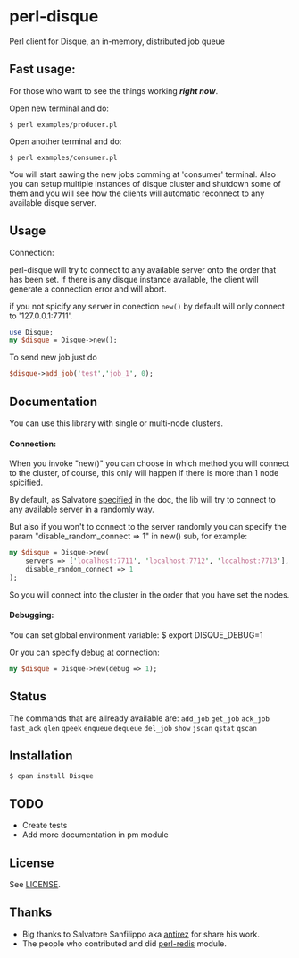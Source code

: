 perl-disque
===
Perl client for Disque, an in-memory, distributed job queue

Fast usage:
---
For those who want to see the things working ***right now***.

Open new terminal and do:

```
$ perl examples/producer.pl
```
Open another terminal and do:
```
$ perl examples/consumer.pl
```
You will start sawing the new jobs comming at 'consumer' terminal.
Also you can setup multiple instances of disque cluster and shutdown 
some of them and you will see how the clients will automatic reconnect 
to any available disque server.

Usage
---

Connection:

perl-disque will try to connect to any available server onto the order that has been set.
if there is any disque instance available, the client will generate a connection error and will abort.

if you not spicify any server in conection `new()` by default will only connect to '127.0.0.1:7711'.

```perl
use Disque;
my $disque = Disque->new();
```

To send new job just do

```perl
$disque->add_job('test','job_1', 0);
```


Documentation
---

You can use this library with single or multi-node clusters.

#### Connection:

When you invoke "new()" you can choose in which method you will connect to the cluster,
of course, this only will happen if there is more than 1 node spicified.

By default, as Salvatore [specified](https://github.com/antirez/disque#client-libraries)
in the doc, the lib will try to connect to any available server in a randomly way.

But also if you won't to connect to the server randomly you can specify 
the param "disable_random_connect => 1" in new() sub, for example: 
```perl
my $disque = Disque->new(
	servers => ['localhost:7711', 'localhost:7712', 'localhost:7713'],
	disable_random_connect => 1
);
```
So you will connect into the cluster in the order that you have set the nodes.

#### Debugging:
You can set global environment variable:
$ export DISQUE_DEBUG=1

Or you can specify debug at connection:
```perl
my $disque = Disque->new(debug => 1);
```

Status
---
The commands that are allready available are:
`add_job` `get_job` `ack_job` `fast_ack` `qlen` `qpeek` `enqueue`
`dequeue` `del_job` `show` `jscan` `qstat` `qscan`


Installation
---

```
$ cpan install Disque
```

TODO
---
* Create tests
* Add more documentation in pm module


License
---
See [LICENSE](https://github.com/lovelle/perl-disque/blob/master/LICENSE).

Thanks
---
* Big thanks to Salvatore Sanfilippo aka [antirez](http://antirez.com/) for share his work.
* The people who contributed and did [perl-redis](https://github.com/PerlRedis/perl-redis) module.
